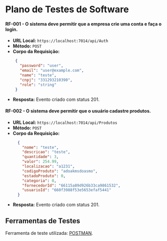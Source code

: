 # Plano de Testes de Software

#### RF-001 - O sistema deve permitir que a empresa crie uma conta e faça o login.	
- **URL Local:** `https://localhost:7014/api/Auth`
- **Método:** `POST`
- **Corpo da Requisição:**
  ```json
   {
     "password": "user",
     "email": "user@example.com",
     "name": "teste",
     "cnpj": "331293210390",
     "role": "string"
   }
  ```
- **Resposta:** Evento criado com status 201.

#### RF-002 - O sistema deve permitir que o usuário cadastre produtos.		
- **URL Local:** `https://localhost:7014/api/Produtos`
- **Método:** `POST`
- **Corpo da Requisição:**
  ```json
    {
      "nome": "teste",
      "descricao": "teste",
      "quantidade": 3,
      "valor": 254.99,
      "localizacao": "a1231",
      "codigoProduto": "adoakmsdoasmo",
      "estadoProduto": 0,
      "categoria": 0,
      "fornecedorId": "66115a89d926b33ca9861532",
      "usuarioId": "660f3988f53e5653efaf5441"
    }
  ```
- **Resposta:** Evento criado com status 201.
## Ferramentas de Testes
Ferramenta de teste utilizada: [POSTMAN](https://www.postman.com).
